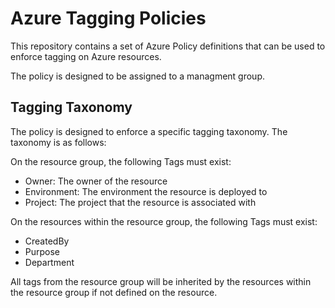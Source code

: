 # Azure Tagging Policies

This repository contains a set of Azure Policy definitions that can be used to enforce tagging on Azure resources.

The policy is designed to be assigned to a managment group.

## Tagging Taxonomy

The policy is designed to enforce a specific tagging taxonomy. The taxonomy is as follows:

On the resource group, the following Tags must exist:

- Owner: The owner of the resource
- Environment: The environment the resource is deployed to
- Project: The project that the resource is associated with

On the resources within the resource group, the following Tags must exist:

- CreatedBy
- Purpose
- Department

All tags from the resource group will be inherited by the resources within the resource group if not defined on the resource.
